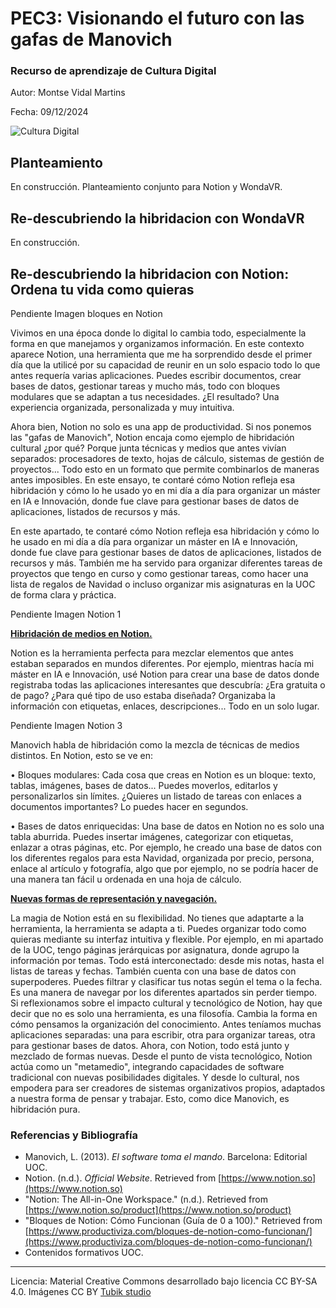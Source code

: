 # PEC3: Visionando el futuro con las gafas de Manovich 

### Recurso de aprendizaje de Cultura Digital 


Autor: Montse Vidal Martins


Fecha: 09/12/2024

![Cultura Digital](https://miro.medium.com/max/1400/0*9PyyNvrO2PcD3KuU.png) 



## Planteamiento


En construcción. Planteamiento conjunto para Notion y WondaVR. 


## Re-descubriendo la hibridacion con WondaVR

En construcción. 



## Re-descubriendo la hibridacion con Notion: Ordena tu vida como quieras

Pendiente Imagen bloques en Notion


Vivimos en una época donde lo digital lo cambia todo, especialmente la forma en que manejamos y organizamos información. En este contexto aparece Notion, una herramienta que me ha sorprendido desde el primer día que la utilicé por su capacidad de reunir en un solo espacio todo lo que antes requería varias aplicaciones. Puedes escribir documentos, crear bases de datos, gestionar tareas y mucho más, todo con bloques modulares que se adaptan a tus necesidades. ¿El resultado? Una experiencia organizada, personalizada y muy intuitiva.

Ahora bien, Notion no solo es una app de productividad. Si nos ponemos las "gafas de Manovich", Notion encaja como ejemplo de hibridación cultural ¿por qué? Porque junta técnicas y medios que antes vivían separados: procesadores de texto, hojas de cálculo, sistemas de gestión de proyectos... Todo esto en un formato que permite combinarlos de maneras antes imposibles. En este ensayo, te contaré cómo Notion refleja esa hibridación y cómo lo he usado yo en mi día a día para organizar un máster en IA e Innovación, donde fue clave para gestionar bases de datos de aplicaciones, listados de recursos y más.

En este apartado, te contaré cómo Notion refleja esa hibridación y cómo lo he usado en mi día a día para organizar un máster en IA e Innovación, donde fue clave para gestionar bases de datos de aplicaciones, listados de recursos y más. También me ha servido para organizar diferentes tareas de proyectos que tengo en curso y como gestionar tareas, como hacer una lista de regalos de Navidad o incluso organizar mis asignaturas en la UOC de forma clara y práctica.

Pendiente Imagen Notion 1


**<u>Hibridación de medios en Notion.</u>**


Notion es la herramienta perfecta para mezclar elementos que antes estaban separados en mundos diferentes. Por ejemplo, mientras hacía mi máster en IA e Innovación, usé Notion para crear una base de datos donde registraba todas las aplicaciones interesantes que descubría: ¿Era gratuita o de pago? ¿Para qué tipo de uso estaba diseñada? Organizaba la información con etiquetas, enlaces, descripciones... Todo en un solo lugar.

Pendiente Imagen Notion 3

Manovich habla de hibridación como la mezcla de técnicas de medios distintos. En Notion, esto se ve en:


•	Bloques modulares: Cada cosa que creas en Notion es un bloque: texto, tablas, imágenes, bases de datos... Puedes moverlos, editarlos y personalizarlos sin límites. ¿Quieres un listado de tareas con enlaces a documentos importantes? Lo puedes hacer en segundos.


•	Bases de datos enriquecidas: Una base de datos en Notion no es solo una tabla aburrida. Puedes insertar imágenes, categorizar con etiquetas, enlazar a otras páginas, etc. Por ejemplo, he creado una base de datos con los diferentes regalos para esta Navidad, organizada por precio, persona, enlace al artículo y fotografía, algo que por ejemplo, no se podría hacer de una manera tan fácil u ordenada en una hoja de cálculo. 

**<u>Nuevas formas de representación y navegación.</u>**


La magia de Notion está en su flexibilidad. No tienes que adaptarte a la herramienta, la herramienta se adapta a ti. Puedes organizar todo como quieras mediante su interfaz intuitiva y flexible. Por ejemplo, en mi apartado de la UOC, tengo páginas jerárquicas por asignatura, donde agrupo la información por temas. Todo está interconectado: desde mis notas, hasta el listas de tareas y fechas.
También cuenta con una base de datos con superpoderes. Puedes filtrar y clasificar tus notas según el tema o la fecha. Es una manera de navegar por los diferentes apartados sin perder tiempo.
Si reflexionamos sobre el impacto cultural y tecnológico de Notion, hay que decir que no es solo una herramienta, es una filosofía. 
Cambia la forma en cómo pensamos la organización del conocimiento. Antes teníamos muchas aplicaciones separadas: una para escribir, otra para organizar tareas, otra para gestionar bases de datos. Ahora, con Notion, todo está junto y mezclado de formas nuevas.
Desde el punto de vista tecnológico, Notion actúa como un "metamedio", integrando capacidades de software tradicional con nuevas posibilidades digitales. Y desde lo cultural, nos empodera para ser creadores de sistemas organizativos propios, adaptados a nuestra forma de pensar y trabajar. Esto, como dice Manovich, es hibridación pura.





### Referencias y Bibliografía

- Manovich, L. (2013). *El software toma el mando*. Barcelona: Editorial UOC.
- Notion. (n.d.). *Official Website*. Retrieved from [https://www.notion.so](https://www.notion.so)
- "Notion: The All-in-One Workspace." (n.d.). Retrieved from [https://www.notion.so/product](https://www.notion.so/product)
- "Bloques de Notion: Cómo Funcionan (Guía de 0 a 100)." Retrieved from [https://www.productiviza.com/bloques-de-notion-como-funcionan/](https://www.productiviza.com/bloques-de-notion-como-funcionan/)
- Contenidos formativos UOC.



----

Licencia: Material Creative Commons desarrollado bajo licencia CC BY-SA 4.0. Imágenes CC BY [Tubik studio](https://blog.tubikstudio.com/how-to-create-original-flat-illustrations-designers-tips/) 
